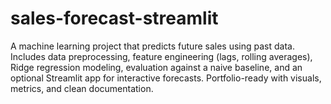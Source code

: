 # sales-forecast-streamlit
A machine learning project that predicts future sales using past data. Includes data preprocessing, feature engineering (lags, rolling averages), Ridge regression modeling, evaluation against a naive baseline, and an optional Streamlit app for interactive forecasts. Portfolio-ready with visuals, metrics, and clean documentation.
